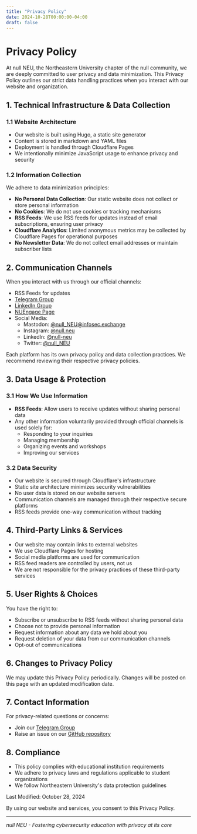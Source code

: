 ```yaml
---
title: "Privacy Policy"
date: 2024-10-28T00:00:00-04:00
draft: false
---
```


# Privacy Policy

At null NEU, the Northeastern University chapter of the null community, we are deeply committed to user privacy and data minimization. This Privacy Policy outlines our strict data handling practices when you interact with our website and organization.

## 1. Technical Infrastructure & Data Collection

### 1.1 Website Architecture
- Our website is built using Hugo, a static site generator
- Content is stored in markdown and YAML files
- Deployment is handled through Cloudflare Pages
- We intentionally minimize JavaScript usage to enhance privacy and security

### 1.2 Information Collection
We adhere to data minimization principles:
- **No Personal Data Collection**: Our static website does not collect or store personal information
- **No Cookies**: We do not use cookies or tracking mechanisms
- **RSS Feeds**: We use RSS feeds for updates instead of email subscriptions, ensuring user privacy
- **Cloudflare Analytics**: Limited anonymous metrics may be collected by Cloudflare Pages for operational purposes
- **No Newsletter Data**: We do not collect email addresses or maintain subscriber lists

## 2. Communication Channels

When you interact with us through our official channels:
- RSS Feeds for updates
- [Telegram Group](https://t.me/+S7uxWGwmLfY5NTk1)
- [LinkedIn Group](https://www.linkedin.com/groups/12743211)
- [NUEngage Page](https://neu.campuslabs.com/engage/organization/null_neu)
- Social Media:
  - Mastodon: [@null_NEU@infosec.exchange](https://infosec.exchange/@null_NEU)
  - Instagram: [@null.neu](https://instagram.com/null.neu)
  - LinkedIn: [@null-neu](https://www.linkedin.com/company/null-neu)
  - Twitter: [@null_NEU](https://twitter.com/null_NEU)

Each platform has its own privacy policy and data collection practices. We recommend reviewing their respective privacy policies.

## 3. Data Usage & Protection

### 3.1 How We Use Information
- **RSS Feeds**: Allow users to receive updates without sharing personal data
- Any other information voluntarily provided through official channels is used solely for:
  - Responding to your inquiries
  - Managing membership
  - Organizing events and workshops
  - Improving our services

### 3.2 Data Security
- Our website is secured through Cloudflare's infrastructure
- Static site architecture minimizes security vulnerabilities
- No user data is stored on our website servers
- Communication channels are managed through their respective secure platforms
- RSS feeds provide one-way communication without tracking

## 4. Third-Party Links & Services
- Our website may contain links to external websites
- We use Cloudflare Pages for hosting
- Social media platforms are used for communication
- RSS feed readers are controlled by users, not us
- We are not responsible for the privacy practices of these third-party services

## 5. User Rights & Choices

You have the right to:
- Subscribe or unsubscribe to RSS feeds without sharing personal data
- Choose not to provide personal information
- Request information about any data we hold about you
- Request deletion of your data from our communication channels
- Opt-out of communications

## 6. Changes to Privacy Policy

We may update this Privacy Policy periodically. Changes will be posted on this page with an updated modification date.

## 7. Contact Information

For privacy-related questions or concerns:
- Join our [Telegram Group](https://t.me/+S7uxWGwmLfY5NTk1)
- Raise an issue on our [GitHub repository](https://github.com/nullNEU/nullify)

## 8. Compliance
- This policy complies with educational institution requirements
- We adhere to privacy laws and regulations applicable to student organizations
- We follow Northeastern University's data protection guidelines

Last Modified: October 28, 2024

By using our website and services, you consent to this Privacy Policy.

---
*null NEU - Fostering cybersecurity education with privacy at its core*
